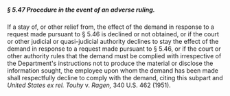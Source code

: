 ##### § 5.47 Procedure in the event of an adverse ruling. #####

If a stay of, or other relief from, the effect of the demand in response to a request made pursuant to § 5.46 is declined or not obtained, or if the court or other judicial or quasi-judicial authority declines to stay the effect of the demand in response to a request made pursuant to § 5.46, or if the court or other authority rules that the demand must be complied with irrespective of the Department's instructions not to produce the material or disclose the information sought, the employee upon whom the demand has been made shall respectfully decline to comply with the demand, citing this subpart and *United States ex rel. Touhy* v. *Ragen,* 340 U.S. 462 (1951).